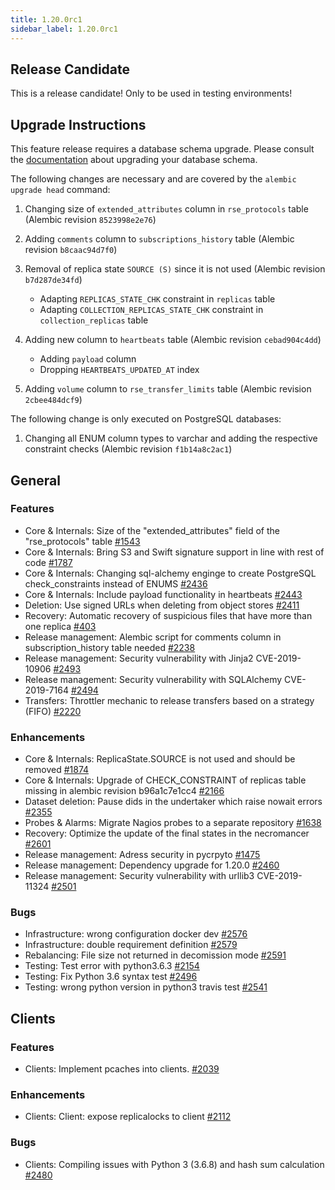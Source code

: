 ```yaml
---
title: 1.20.0rc1
sidebar_label: 1.20.0rc1
---
```


## Release Candidate

This is a release candidate! Only to be used in testing environments!

## Upgrade Instructions

This feature release requires a database schema upgrade. Please consult the [documentation](https://rucio.readthedocs.io/en/latest/database.html) about
upgrading your database schema.

The following changes are necessary and are covered by the `alembic upgrade head` command:

1. Changing size of `extended_attributes` column in `rse_protocols` table (Alembic revision `8523998e2e76`)

1. Adding `comments` column to `subscriptions_history` table (Alembic revision `b8caac94d7f0`)

1. Removal of replica state `SOURCE (S)` since it is not used (Alembic revision `b7d287de34fd`)

    - Adapting `REPLICAS_STATE_CHK` constraint in `replicas` table
    - Adapting `COLLECTION_REPLICAS_STATE_CHK` constraint in `collection_replicas` table

1. Adding new column to `heartbeats` table (Alembic revision `cebad904c4dd`)

    - Adding `payload` column
    - Dropping `HEARTBEATS_UPDATED_AT` index

1. Adding `volume` column to `rse_transfer_limits` table (Alembic revision `2cbee484dcf9`)

The following change is only executed on PostgreSQL databases:

1. Changing all ENUM column types to varchar and adding the respective constraint checks (Alembic revision `f1b14a8c2ac1`)

## General

### Features

- Core & Internals: Size of the "extended_attributes" field of the "rse_protocols" table [#1543](https://github.com/rucio/rucio/issues/1543)
- Core & Internals: Bring S3 and Swift signature support in line with rest of code [#1787](https://github.com/rucio/rucio/issues/1787)
- Core & Internals: Changing sql-alchemy enginge to create PostgreSQL check_constraints instead of ENUMS [#2436](https://github.com/rucio/rucio/issues/2436)
- Core & Internals: Include payload functionality in heartbeats [#2443](https://github.com/rucio/rucio/issues/2443)
- Deletion: Use signed URLs when deleting from object stores [#2411](https://github.com/rucio/rucio/issues/2411)
- Recovery: Automatic recovery of suspicious files that have more than one replica [#403](https://github.com/rucio/rucio/issues/403)
- Release management: Alembic script for comments column in subscription_history table needed [#2238](https://github.com/rucio/rucio/issues/2238)
- Release management: Security vulnerability with Jinja2 CVE-2019-10906 [#2493](https://github.com/rucio/rucio/issues/2493)
- Release management: Security vulnerability with SQLAlchemy CVE-2019-7164 [#2494](https://github.com/rucio/rucio/issues/2494)
- Transfers: Throttler mechanic to release transfers based on a strategy (FIFO) [#2220](https://github.com/rucio/rucio/issues/2220)

### Enhancements

- Core & Internals: ReplicaState.SOURCE is not used and should be removed [#1874](https://github.com/rucio/rucio/issues/1874)
- Core & Internals: Upgrade of CHECK_CONSTRAINT of replicas table missing in alembic revision b96a1c7e1cc4 [#2166](https://github.com/rucio/rucio/issues/2166)
- Dataset deletion: Pause dids in the undertaker which raise nowait errors [#2355](https://github.com/rucio/rucio/issues/2355)
- Probes & Alarms: Migrate Nagios probes to a separate repository [#1638](https://github.com/rucio/rucio/issues/1638)
- Recovery: Optimize the update of the final states in the necromancer [#2601](https://github.com/rucio/rucio/issues/2601)
- Release management: Adress security in pycrpyto [#1475](https://github.com/rucio/rucio/issues/1475)
- Release management: Dependency upgrade for 1.20.0 [#2460](https://github.com/rucio/rucio/issues/2460)
- Release management: Security vulnerability with urllib3 CVE-2019-11324 [#2501](https://github.com/rucio/rucio/issues/2501)

### Bugs

- Infrastructure: wrong configuration docker dev [#2576](https://github.com/rucio/rucio/issues/2576)
- Infrastructure: double requirement definition [#2579](https://github.com/rucio/rucio/issues/2579)
- Rebalancing: File size not returned in decomission mode [#2591](https://github.com/rucio/rucio/issues/2591)
- Testing: Test error with python3.6.3 [#2154](https://github.com/rucio/rucio/issues/2154)
- Testing: Fix Python 3.6 syntax test [#2496](https://github.com/rucio/rucio/issues/2496)
- Testing: wrong python version in python3 travis test [#2541](https://github.com/rucio/rucio/issues/2541)

## Clients

### Features

- Clients: Implement pcaches into clients. [#2039](https://github.com/rucio/rucio/issues/2039)

### Enhancements

- Clients: Client: expose replicalocks to client [#2112](https://github.com/rucio/rucio/issues/2112)

### Bugs

- Clients: Compiling issues with Python 3 (3.6.8) and hash sum calculation [#2480](https://github.com/rucio/rucio/issues/2480)
